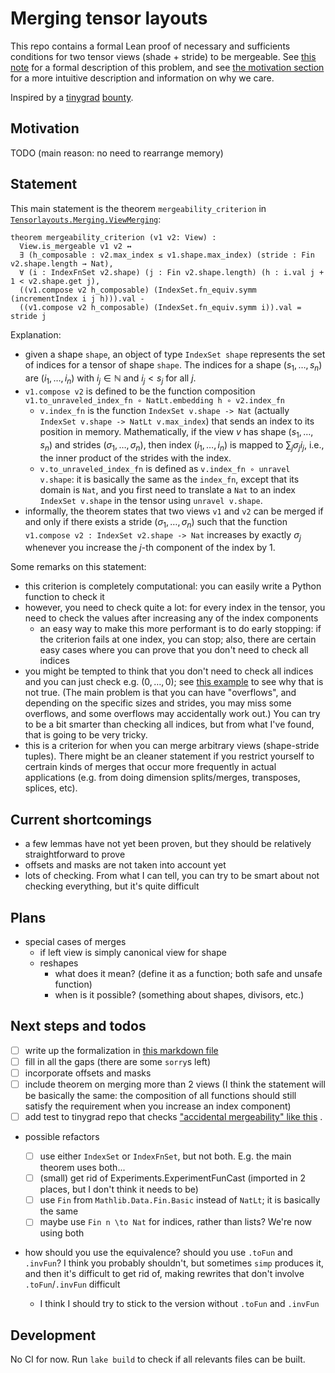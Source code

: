 # Merging tensor layouts

This repo contains a formal Lean proof of necessary and sufficients conditions for
two tensor views (shade + stride) to be mergeable. See [this note](doc/problem-formalization.md) for a formal description of this problem, and see [the motivation section](#motivation) for a more intuitive description and information on why we care.

Inspired by a [tinygrad](https://github.com/tinygrad/tinygrad) [bounty](https://github.com/tinygrad/tinygrad/issues/1641).

## Motivation

TODO (main reason: no need to rearrange memory)

## Statement

This main statement is the theorem `mergeability_criterion` in [`Tensorlayouts.Merging.ViewMerging`](Tensorlayouts/Merging/ViewMerging.lean):

```lean
theorem mergeability_criterion (v1 v2: View) :
  View.is_mergeable v1 v2 ↔
  ∃ (h_composable : v2.max_index ≤ v1.shape.max_index) (stride : Fin v2.shape.length → Nat),
  ∀ (i : IndexFnSet v2.shape) (j : Fin v2.shape.length) (h : i.val j + 1 < v2.shape.get j),
  ((v1.compose v2 h_composable) (IndexSet.fn_equiv.symm (incrementIndex i j h))).val -
  ((v1.compose v2 h_composable) (IndexSet.fn_equiv.symm i)).val = stride j
```

Explanation:

- given a shape `shape`, an object of type `IndexSet shape` represents the set of indices for a tensor of shape `shape`. The indices for a shape $(s_1, \ldots, s_n)$ are $(i_1, \ldots, i_n)$ with $i_j \in \mathbb N$ and $i_j < s_j$ for all $j$. 
- `v1.compose v2` is defined to be the function composition `v1.to_unraveled_index_fn ∘ NatLt.embedding h ∘ v2.index_fn`
  - `v.index_fn` is the function `IndexSet v.shape -> Nat` (actually `IndexSet v.shape -> NatLt v.max_index`) that sends an index to its position in memory. Mathematically, if the view $v$ has shape $(s_1, \ldots, s_n)$ and strides $(\sigma_1, \ldots, \sigma_n)$, then index $(i_1, \ldots, i_n)$ is mapped to $\sum_j \sigma_j i_j$, i.e., the inner product of the strides with the index.
  - `v.to_unraveled_index_fn` is defined as `v.index_fn ∘ unravel v.shape`: it is basically the same as the `index_fn`, except that its domain is `Nat`, and you first need to translate a `Nat` to an index `IndexSet v.shape` in the tensor using `unravel v.shape`.
- informally, the theorem states that two views `v1` and `v2` can be merged if and only if there exists a stride $(\sigma_1, \ldots, \sigma_n)$ such that the function `v1.compose v2 : IndexSet v2.shape -> Nat` increases by exactly $\sigma_j$ whenever you increase the $j$-th component of the index by 1.

Some remarks on this statement:

- this criterion is completely computational: you can easily write a Python function to check it
- however, you need to check quite a lot: for every index in the tensor, you need to check the values after increasing any of the index components
  - an easy way to make this more performant is to do early stopping: if the criterion fails at one index, you can stop; also, there are certain easy cases where you can prove that you don't need to check all indices
- you might be tempted to think that you don't need to check all indices and you can just check e.g. $(0, \ldots, 0)$; see [this example](doc/example-accidental-mergeability.md) to see why that is not true. (The main problem is that you can have "overflows", and depending on the specific sizes and strides, you may miss some overflows, and some overflows may accidentally work out.) You can try to be a bit smarter than checking all indices, but from what I've found, that is going to be very tricky.
- this is a criterion for when you can merge arbitrary views (shape-stride tuples). There might be an cleaner statement if you restrict yourself to certrain kinds of merges that occur more frequently in actual applications (e.g. from doing dimension splits/merges, transposes, splices, etc).

## Current shortcomings

- a few lemmas have not yet been proven, but they should be relatively straightforward to prove
- offsets and masks are not taken into account yet
- lots of checking. From what I can tell, you can try to be smart about not checking everything, but it's quite difficult


## Plans

- special cases of merges
  - if left view is simply canonical view for shape
  - reshapes
    - what does it mean? (define it as a function; both safe and unsafe function)
    - when is it possible? (something about shapes, divisors, etc.)


## Next steps and todos

- [ ] write up the formalization in [this markdown file](doc/problem-formalization.md)
- [ ] fill in all the gaps (there are some `sorry`s left)
- [ ] incorporate offsets and masks
- [ ] include theorem on merging more than 2 views (I think the statement will be basically the same: the composition of all functions should still satisfy the requirement when you increase an index component) 
- [ ] add test to tinygrad repo that checks ["accidental mergeability" like this](doc/example-accidental-mergeability.md) .
- possible refactors

  - [ ] use either `IndexSet` or `IndexFnSet`, but not both. E.g. the main theorem uses both...
  - [ ] (small) get rid of Experiments.ExperimentFunCast (imported in 2 places, but I don't think it needs to be)
  - [ ] use `Fin` from `Mathlib.Data.Fin.Basic` instead of `NatLt`; it is basically the same
  - [ ] maybe use `Fin n \to Nat` for indices, rather than lists? We're now using both

- how should you use the equivalence? should you use `.toFun` and `.invFun`? I think you probably shouldn't, but sometimes `simp` produces it, and then it's difficult to get rid of, making rewrites that don't involve `.toFun`/`.invFun` difficult
  - I think I should try to stick to the version without `.toFun` and `.invFun`

## Development

No CI for now. Run `lake build` to check if all relevants files can be built.